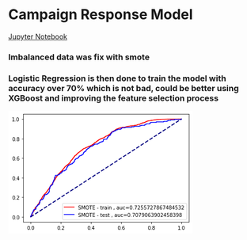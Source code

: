 # Campaign Response Model

<a href="./Campaign%20Response%20Model.ipynb">Jupyter Notebook</a>

### Imbalanced data was fix with smote 
### Logistic Regression is then done to train the model with accuracy over 70% which is not bad, could be better using XGBoost and improving the feature selection process

![auc](./auc.png)